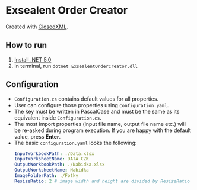 # Exsealent Order Creator

Created with [ClosedXML](https://github.com/ClosedXML/ClosedXML).

## How to run

1. [Install .NET 5.0](https://dotnet.microsoft.com/download/dotnet/5.0)
2. In terminal, run `dotnet ExsealentOrderCreator.dll`

## Configuration

- `Configuration.cs` contains default values for all properties.
- User can configure those properties using `configuration.yaml`.
- The key must be written in PascalCase and must be the same as its equivalent inside `Configuration.cs`.
- The most import properties (input file name, output file name etc.) will be re-asked during program execution. If you
  are happy with the default value, press **Enter**.
- The basic `configuration.yaml` looks the following:
  ```yaml
  InputWorkbookPath: ./Data.xlsx
  InputWorksheetName: DATA CZK
  OutputWorkbookPath: ./Nabidka.xlsx
  OutputWorksheetName: Nabídka
  ImageFolderPath: ./Fotky
  ResizeRatio: 2 # image width and height are divided by ResizeRatio
  
  ```
